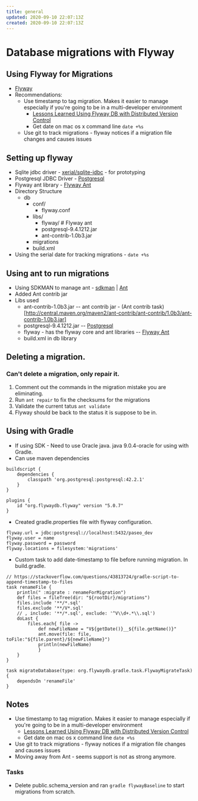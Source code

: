```yaml
---
title: general
updated: 2020-09-10 22:07:13Z
created: 2020-09-10 22:07:13Z
---
```


# Database migrations with Flyway
## Using Flyway for Migrations
* [Flyway](https://flywaydb.org/)
* Recommendations:
  * Use timestamp to tag migration. Makes it easier to manage especially if you're going to be in a multi-developer environment
    * [Lessons Learned Using Flyway DB with Distributed Version Control](http://www.jeremyjarrell.com/using-flyway-db-with-distributed-version-control/)
    * Get date on mac os x command line ```date +%s ```
  * Use git to track migrations - flyway notices if a migration file changes and causes issues

## Setting up flyway
* Sqlite jdbc driver - [xerial/sqlite-jdbc](https://bitbucket.org/xerial/sqlite-jdbc/downloads) - for prototyping
* Postgresql JDBC Driver - [Postgresql](https://jdbc.postgresql.org)
* Flyway ant library - [Flyway Ant](https://repo1.maven.org/maven2/org/flywaydb/flyway-ant/4.0.3/flyway-ant-4.0.3.tar.gz)
* Directory Structure
  * db
    * conf/
      * flyway.conf
    * libs/
      * flyway/ # Flyway ant
      * postgresql-9.4.1212.jar
      * ant-contrib-1.0b3.jar
    * migrations
    * build.xml
* Using the serial date for tracking migrations - ```date +%s```

## Using ant to run migrations
* Using SDKMAN to manage ant - [sdkman](http://sdkman.io) | [Ant](http://ant.apache.org/manual/index.html)
* Added Ant contrib jar
* Libs used
  * ant-contrib-1.0b3.jar  -- ant contrib jar - (Ant contrib task)[http://central.maven.org/maven2/ant-contrib/ant-contrib/1.0b3/ant-contrib-1.0b3.jar]
  * postgresql-9.4.1212.jar -- [Postgresql](https://jdbc.postgresql.org)
  * flyway - has the flyway core and ant libraries -- [Flyway Ant](https://repo1.maven.org/maven2/org/flywaydb/flyway-ant/4.0.3/flyway-ant-4.0.3.tar.gz)
  * build.xml in db library

## Deleting a migration.
### Can't delete a migration, only repair it.
1. Comment out the commands in the migration mistake you are eliminating.
1. Run ```ant repair``` to fix the checksums for the migrations
1. Validate the current tatus ```ant validate```
1. Flyway should be back to the status it is suppose to be in.

## Using with Gradle
* If using SDK - Need to use Oracle java. java 9.0.4-oracle for using with Gradle.
* Can use maven dependencies
```
buildscript {
    dependencies {
        classpath 'org.postgresql:postgresql:42.2.1'
    }
}

plugins {
    id "org.flywaydb.flyway" version "5.0.7"
}
```
* Created gradle.properties file with flyway configuration.
```
flyway.url = jdbc:postgresql://localhost:5432/paseo_dev
flyway.user = name
flyway.password = password
flyway.locations = filesystem:'migrations'
```

* Custom task to add date-timestamp to file before running migration. In build.gradle.
```
// https://stackoverflow.com/questions/43813724/gradle-script-to-append-timestamp-to-files
task renameFile {
    println(" :migrate : renameForMigration")
    def files = fileTree(dir: "${rootDir}/migrations")
    files.include '**/*.sql'
    files.exclude '**/V*.sql'
    // , include: '**/*.sql', exclude: '^V\\d+.*\\.sql')
    doLast {
        files.each{ file ->
            def newFileName = "V${getDate()}__${file.getName()}"
            ant.move(file: file, toFile:"${file.parent}/${newFileName}")
            println(newFileName)
            }
    }
}

task migrateDatabase(type: org.flywaydb.gradle.task.FlywayMigrateTask) {
    dependsOn 'renameFile'
}
```

## Notes
* Use timestamp to tag migration. Makes it easier to manage especially if you're going to be in a multi-developer environment
  * [Lessons Learned Using Flyway DB with Distributed Version Control](http://www.jeremyjarrell.com/using-flyway-db-with-distributed-version-control/)
  * Get date on mac os x command line ```date +%s ```
* Use git to track migrations - flyway notices if a migration file changes and causes issues
* Moving away from Ant - seems support is not as strong anymore.
### Tasks
* Delete public.schema_version and ran `gradle flywayBaseline` to start migrations from scratch.

